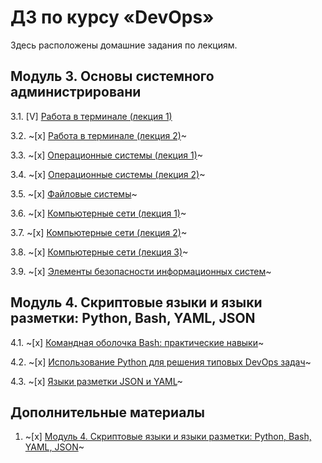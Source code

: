 # ДЗ по курсу «DevOps» 


Здесь расположены домашние задания по лекциям. 

## Модуль 3. Основы системного администрировани

3.1. [V] [Работа в терминале (лекция 1)](03-sysadmin-01-terminal)

3.2. ~[x] [Работа в терминале (лекция 2)](03-sysadmin-02-terminal)~

3.3. ~[х] [Операционные системы (лекция 1)](03-sysadmin-03-os)~

3.4. ~[х] [Операционные системы (лекция 2)](03-sysadmin-04-os)~

3.5. ~[х] [Файловые системы](https://github.com/netology-code/sysadm-homeworks/tree/master/03-sysadmin-05-fs)~

3.6. ~[x] [Компьютерные сети (лекция 1)](https://github.com/netology-code/sysadm-homeworks/tree/master/03-sysadmin-06-net)~

3.7. ~[х] [Компьютерные сети (лекция 2)](https://github.com/netology-code/sysadm-homeworks/tree/master/03-sysadmin-07-net)~

3.8. ~[х] [Компьютерные сети (лекция 3)](https://github.com/netology-code/sysadm-homeworks/tree/master/03-sysadmin-08-net)~

3.9. ~[х] [Элементы безопасности информационных систем](https://github.com/netology-code/sysadm-homeworks/tree/master/03-sysadmin-09-security)~

## Модуль 4. Скриптовые языки и языки разметки: Python, Bash, YAML, JSON

4.1. ~[х] [Командная оболочка Bash: практические навыки](https://github.com/netology-code/sysadm-homeworks/tree/master/04-script-01-bash)~

4.2. ~[x] [Использование Python для решения типовых DevOps задач](https://github.com/netology-code/sysadm-homeworks/tree/master/04-script-02-py)~

4.3. ~[x] [Языки разметки JSON и YAML](https://github.com/netology-code/sysadm-homeworks/tree/master/04-script-03-yaml)~

## Дополнительные материалы

1. ~[x] [Модуль 4. Скриптовые языки и языки разметки: Python, Bash, YAML, JSON](https://github.com/netology-code/sysadm-homeworks/tree/master/04-script-03-yaml/additional-info)~


